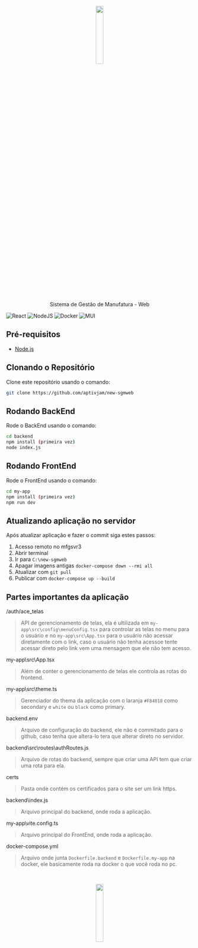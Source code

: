<p align="center"><img src="https://github.com/aptivjam/new-sgmweb/blob/master/my-app/src/assets/images/logo/sgmweb.svg" width="20%"></p>
<p align="center">Sistema de Gestão de Manufatura - Web</p>

![React](https://img.shields.io/badge/react-%2320232a.svg?style=for-the-badge&logo=react&logoColor=%2361DAFB)
![NodeJS](https://img.shields.io/badge/node.js-6DA55F?style=for-the-badge&logo=node.js&logoColor=white)
![Docker](https://img.shields.io/badge/docker-%230db7ed.svg?style=for-the-badge&logo=docker&logoColor=white)
![MUI](https://img.shields.io/badge/MUI-%230081CB.svg?style=for-the-badge&logo=mui&logoColor=white)

## Pré-requisitos
- [Node.js](https://nodejs.org/en/)

## Clonando o Repositório
Clone este repositório usando o comando:
```bash
git clone https://github.com/aptivjam/new-sgmweb
```

## Rodando BackEnd
Rode o BackEnd usando o comando:
```bash
cd backend
npm install (primeira vez)
node index.js
```

## Rodando FrontEnd
Rode o FrontEnd usando o comando:
```bash
cd my-app
npm install (primeira vez)
npm run dev
```

## Atualizando aplicação no servidor
Após atualizar aplicação e fazer o commit siga estes passos:
1. Acesso remoto no mfgsvr3
2. Abrir terminal
3. Ir para `C:\new-sgmweb`
4. Apagar imagens antigas `docker-compose down --rmi all`
5. Atualizar com `git pull`
6. Publicar com `docker-compose up --build`

## Partes importantes da aplicação
/auth/ace_telas
>API de gerencionamento de telas, ela é ultilizada em `my-app\src\config\menuConfig.tsx` para controlar as telas no menu para o usuário e no `my-app\src\App.tsx` para o usuário não acessar diretamente com o link, caso o usuário não tenha acessoe tente acessar direto pelo link vem uma mensagem que ele não tem acesso.

my-app\src\App.tsx
>Além de conter o gerencionamento de telas ele controla as rotas do frontend.

my-app\src\theme.ts
>Gerenciador do thema da aplicação com o laranja `#F84018` como secondary e `white` ou `black` como primary.

backend\.env
>Arquivo de configuração do backend, ele não é commitado para o github, caso tenha que altera-lo tera que alterar direto no servidor.

backend\src\routes\authRoutes.js
>Arquivo de rotas do backend, sempre que criar uma API tem que criar uma rota para ela.

certs
>Pasta onde contém os certificados para o site ser um link https.

backend\index.js
>Arquivo principal do backend, onde roda a aplicação.

my-app\vite.config.ts
>Arquivo principal do FrontEnd, onde roda a aplicação.

docker-compose.yml
>Arquivo onde junta `Dockerfile.backend` e `Dockerfile.my-app` na docker, ele basicamente roda na docker o que você roda no pc.
<br>
<p align="center"><img src="https://github.com/user-attachments/assets/bb4c0c56-bf3e-4471-9d88-8056135c8f9f" width="20%"></p>

